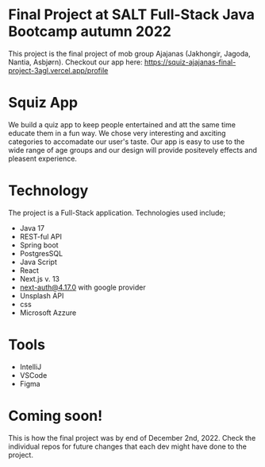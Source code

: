
# Final Project at SALT Full-Stack Java Bootcamp autumn 2022

This project is the final project of mob group Ajajanas (Jakhongir, Jagoda, Nantia, Asbjørn). Checkout our app here: https://squiz-ajajanas-final-project-3agl.vercel.app/profile

# Squiz App
We build  a quiz app to keep people entertained and att the same time educate them in a fun way. We chose very interesting and axciting categories to accomadate our user's taste. Our app is easy to use to the wide range of age groups and our design will provide positevely effects and pleasent experience.

# Technology
The project is a Full-Stack application. Technologies used include;

* Java 17 
* REST-ful API 
* Spring boot
* PostgresSQL
* Java Script
* React 
* Next.js v. 13
* next-auth@4.17.0 with google provider
* Unsplash API
* css
* Microsoft Azzure

# Tools

* IntelliJ 
* VSCode
* Figma

# Coming soon!
This is how the final project was by end of December 2nd, 2022. 
Check the individual repos for future changes that each dev might have done to the project.
